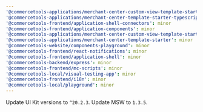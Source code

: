 ```yaml
---
'@commercetools-applications/merchant-center-custom-view-template-starter-typescript': minor
'@commercetools-applications/merchant-center-template-starter-typescript': minor
'@commercetools-frontend/application-shell-connectors': minor
'@commercetools-frontend/application-components': minor
'@commercetools-applications/merchant-center-custom-view-template-starter': minor
'@commercetools-applications/merchant-center-template-starter': minor
'@commercetools-website/components-playground': minor
'@commercetools-frontend/react-notifications': minor
'@commercetools-frontend/application-shell': minor
'@commercetools-backend/express': minor
'@commercetools-frontend/mc-scripts': minor
'@commercetools-local/visual-testing-app': minor
'@commercetools-frontend/i18n': minor
'@commercetools-local/playground': minor
---
```


Update UI Kit versions to `^20.2.3`. Update MSW to `1.3.5`.
